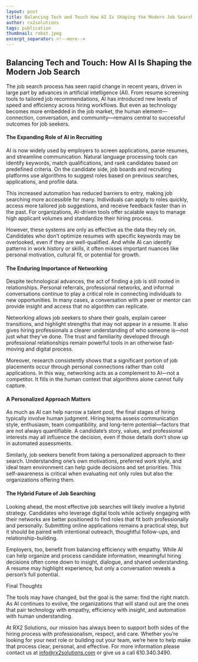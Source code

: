 ```yaml
---
layout: post
title: Balancing Tech and Touch How AI Is Shaping the Modern Job Search
author: rx2solutions
tags: publication
thumbnail: robot.jpeg
excerpt_separator: <!--more-->
---
```


<h2><b></b>Balancing Tech and Touch: How AI Is Shaping the Modern Job Search</b2></h2>

The job search process has seen rapid change in recent years, driven in large part by advances in artificial intelligence (AI). From resume screening tools to tailored job recommendations, AI has introduced new levels of speed and efficiency across hiring workflows. But even as technology becomes more embedded in the job market, the human element—connection, conversation, and community—remains central to successful outcomes for job seekers.<!--more-->

<h4>The Expanding Role of AI in Recruiting</h4>

AI is now widely used by employers to screen applications, parse resumes, and streamline communication. Natural language processing tools can identify keywords, match qualifications, and rank candidates based on predefined criteria. On the candidate side, job boards and recruiting platforms use algorithms to suggest roles based on previous searches, applications, and profile data.

This increased automation has reduced barriers to entry, making job searching more accessible for many. Individuals can apply to roles quickly, access more tailored job suggestions, and receive feedback faster than in the past. For organizations, AI-driven tools offer scalable ways to manage high applicant volumes and standardize their hiring process.

However, these systems are only as effective as the data they rely on. Candidates who don’t optimize resumes with specific keywords may be overlooked, even if they are well-qualified. And while AI can identify patterns in work history or skills, it often misses important nuances like personal motivation, cultural fit, or potential for growth.

<h4>The Enduring Importance of Networking</h4>

Despite technological advances, the act of finding a job is still rooted in relationships. Personal referrals, professional networks, and informal conversations continue to play a critical role in connecting individuals to new opportunities. In many cases, a conversation with a peer or mentor can provide insight and access that no algorithm can replicate.

Networking allows job seekers to share their goals, explain career transitions, and highlight strengths that may not appear in a resume. It also gives hiring professionals a clearer understanding of who someone is—not just what they’ve done. The trust and familiarity developed through professional relationships remain powerful tools in an otherwise fast-moving and digital process.

Moreover, research consistently shows that a significant portion of job placements occur through personal connections rather than cold applications. In this way, networking acts as a complement to AI—not a competitor. It fills in the human context that algorithms alone cannot fully capture.

<h4>A Personalized Approach Matters</h4>

As much as AI can help narrow a talent pool, the final stages of hiring typically involve human judgment. Hiring teams assess communication style, enthusiasm, team compatibility, and long-term potential—factors that are not always quantifiable. A candidate’s story, values, and professional interests may all influence the decision, even if those details don’t show up in automated assessments.

Similarly, job seekers benefit from taking a personalized approach to their search. Understanding one’s own motivations, preferred work style, and ideal team environment can help guide decisions and set priorities. This self-awareness is critical when evaluating not only roles but also the organizations offering them.

<H4>The Hybrid Future of Job Searching</H4>

Looking ahead, the most effective job searches will likely involve a hybrid strategy. Candidates who leverage digital tools while actively engaging with their networks are better positioned to find roles that fit both professionally and personally. Submitting online applications remains a practical step, but it should be paired with intentional outreach, thoughtful follow-ups, and relationship-building.

Employers, too, benefit from balancing efficiency with empathy. While AI can help organize and process candidate information, meaningful hiring decisions often come down to insight, dialogue, and shared understanding. A resume may highlight experience, but only a conversation reveals a person’s full potential.

Final Thoughts

The tools may have changed, but the goal is the same: find the right match. As AI continues to evolve, the organizations that will stand out are the ones that pair technology with empathy, efficiency with insight, and automation with human understanding.

At RX2 Solutions, our mission has always been to support both sides of the hiring process with professionalism, respect, and care. Whether you’re looking for your next role or building out your team, we’re here to help make that process clear, personal, and effective. For more information please contact us at [info@rx2solutions.com](mailto:info@rx2solutions.com) or give us a call 610.340.3490. 
